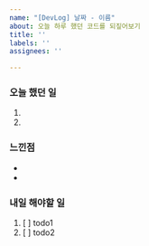 ```yaml
---
name: "[DevLog] 날짜 - 이름"
about: 오늘 하루 했던 코드를 되짚어보기
title: ''
labels: ''
assignees: ''

---
```


### 오늘 했던 일
1.
2.

### 느낀점
- 
- 

### 내일 해야할 일
1. [ ] todo1
2. [ ] todo2

